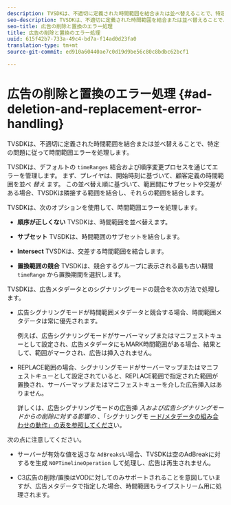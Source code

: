 ```yaml
---
description: TVSDKは、不適切に定義された時間範囲を結合または並べ替えることで、特定の問題に従って時間範囲エラーを処理します。
seo-description: TVSDKは、不適切に定義された時間範囲を結合または並べ替えることで、特定の問題に従って時間範囲エラーを処理します。
seo-title: 広告の削除と置換のエラー処理
title: 広告の削除と置換のエラー処理
uuid: 615f42b7-733a-49c4-bd7a-f14ad0d23fa0
translation-type: tm+mt
source-git-commit: ed910a60440ae7c0d19d9be56c80c8bdbc62bcf1

---
```



# 広告の削除と置換のエラー処理 {#ad-deletion-and-replacement-error-handling}

TVSDKは、不適切に定義された時間範囲を結合または並べ替えることで、特定の問題に従って時間範囲エラーを処理します。

TVSDKは、デフォルトの `timeRanges` 結合および順序変更プロセスを通じてエラーを管理します。 まず、プレイヤは、開始時刻に基づいて、顧客定義の時間範囲を並べ *替え* ます。 この並べ替え順に基づいて、範囲間にサブセットや交差がある場合、TVSDKは隣接する範囲を結合し、それらの範囲を結合します。

TVSDKは、次のオプションを使用して、時間範囲エラーを処理します。

* **順序が正しくない** TVSDKは、時間範囲を並べ替えます。

* **サブセット** TVSDKは、時間範囲のサブセットを結合します。

* **Intersect** TVSDKは、交差する時間範囲を結合します。

* **置換範囲の競合** TVSDKは、競合するグループに表示される最も古い期間 `timeRange` から置換期間を選択します。

TVSDKは、広告メタデータとのシグナリングモードの競合を次の方法で処理します。

* 広告シグナリングモードが時間範囲メタデータと競合する場合、時間範囲メタデータは常に優先されます。

   例えば、広告シグナリングモードがサーバーマップまたはマニフェストキューとして設定され、広告メタデータにもMARK時間範囲がある場合、結果として、範囲がマークされ、広告は挿入されません。
* REPLACE範囲の場合、シグナリングモードがサーバーマップまたはマニフェストキューとして設定されていると、REPLACE範囲で指定された範囲が置換され、サーバーマップまたはマニフェストキューを介した広告挿入はありません。

   詳しくは、広告シグナリングモードの広告挿 *入および広告シグナリングモードからの削除に対する影響の* 、「シグナリングモ [ード/メタデータの組み合わせの動作」の表を参照してくださ](../../../../../tvsdk-3x-android-prog/android-3x-advertising/ad-insertion/delete-replace-content-vod/android-3x-signaling-mode-android.md)い。

次の点に注意してください。

* サーバーが有効な値を返さな `AdBreaks`い場合、TVSDKは空のAdBreakに対するを生成 `NOPTimelineOperation` して処理し、広告は再生されません。

* C3広告の削除/置換はVODに対してのみサポートされることを意図していますが、広告メタデータで指定した場合、時間範囲もライブストリーム用に処理されます。
